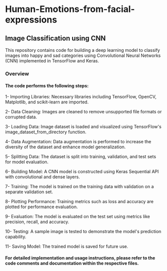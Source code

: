 # Human-Emotions-from-facial-expressions

## Image Classification using CNN
This repository contains code for building a deep learning model to classify images into happy and sad categories using Convolutional Neural Networks (CNN) implemented in TensorFlow and Keras.

### Overview
#### The code performs the following steps:

1- Importing Libraries: Necessary libraries including TensorFlow, OpenCV, Matplotlib, and scikit-learn are imported.

2- Data Cleaning: Images are cleaned to remove unsupported file formats or corrupted data.

3- Loading Data: Image dataset is loaded and visualized using TensorFlow's image_dataset_from_directory function.

4- Data Augmentation: Data augmentation is performed to increase the diversity of the dataset and enhance model generalization.

5- Splitting Data: The dataset is split into training, validation, and test sets for model evaluation.

6- Building Model: A CNN model is constructed using Keras Sequential API with convolutional and dense layers.

7- Training: The model is trained on the training data with validation on a separate validation set.

8- Plotting Performance: Training metrics such as loss and accuracy are plotted for performance evaluation.

9- Evaluation: The model is evaluated on the test set using metrics like precision, recall, and accuracy.

10- Testing: A sample image is tested to demonstrate the model's prediction capability.

11- Saving Model: The trained model is saved for future use.

#### For detailed implementation and usage instructions, please refer to the code comments and documentation within the respective files.
